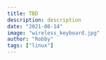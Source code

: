 ```yaml
---
title: TBD
description: description
date: "2021-08-14"
image: "wireless_keyboard.jpg"
author: "Robby"
tags: ["linux"]
---
```

<!---->
<!-- ## Modify config file -->
<!---->
<!-- Open config file: -->
<!---->
<!-- ``` -->
<!-- vim /etc/bluetooth/main.conf -->
<!-- ``` -->
<!---->
<!-- Look for `AutoEnable` and set it equal to true: -->
<!---->
<!-- ``` -->
<!-- AutoEnable=true -->
<!-- ``` -->
<!---->
<!-- ## Connect to device -->
<!---->
<!-- ``` -->
<!-- $ bluetoothctl -->
<!-- # power on -->
<!-- # agent KeyboardOnly -->
<!-- # default-agent -->
<!-- # pairable on -->
<!-- # scan on -->
<!-- # pair 01:02:03:04:05:06 -->
<!-- # trust 01:02:03:04:05:06 -->
<!-- # connect 01:02:03:04:05:06 -->
<!-- # quit -->
<!-- $ exit -->
<!-- ``` -->
<!---->
<!-- ## Resources -->
<!---->
<!-- [askubuntu](https://askubuntu.com/questions/17504/how-can-i-have-a-bluetooth-keyboard-auto-connect-at-startup) -->
